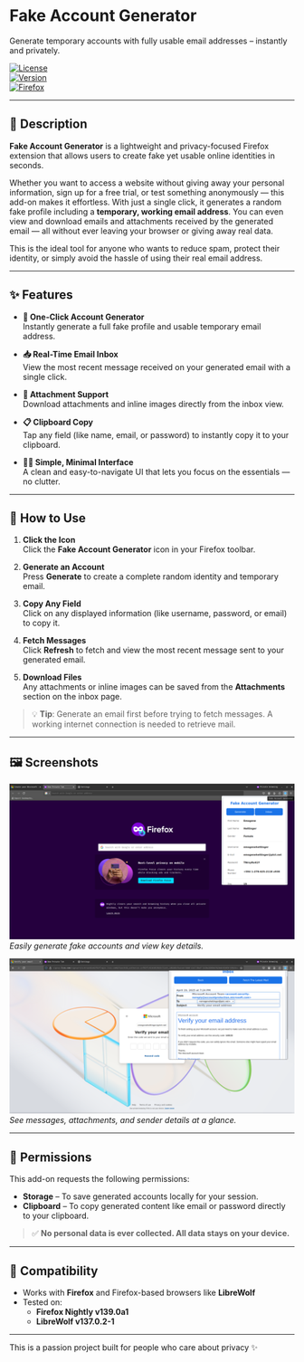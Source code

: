 # Fake Account Generator

Generate temporary accounts with fully usable email addresses – instantly and privately.

[![License](https://img.shields.io/badge/License-MIT-blue.svg)](https://opensource.org/licenses/MIT)  
[![Version](https://img.shields.io/badge/Version-1.0.0-green.svg)](https://addons.mozilla.org/en-US/firefox/addon/your-addon-slug/)  
[![Firefox](https://img.shields.io/badge/Firefox-Compatible-orange.svg)](https://www.mozilla.org/firefox/)

---

## 🧩 Description

**Fake Account Generator** is a lightweight and privacy-focused Firefox extension that allows users to create fake yet usable online identities in seconds.

Whether you want to access a website without giving away your personal information, sign up for a free trial, or test something anonymously — this add-on makes it effortless. With just a single click, it generates a random fake profile including a **temporary, working email address**. You can even view and download emails and attachments received by the generated email — all without ever leaving your browser or giving away real data.

This is the ideal tool for anyone who wants to reduce spam, protect their identity, or simply avoid the hassle of using their real email address.

---

## ✨ Features

- **🔘 One-Click Account Generator**  
  Instantly generate a full fake profile and usable temporary email address.

- **📥 Real-Time Email Inbox**  
  View the most recent message received on your generated email with a single click.

- **📎 Attachment Support**  
  Download attachments and inline images directly from the inbox view.

- **📋 Clipboard Copy**  
  Tap any field (like name, email, or password) to instantly copy it to your clipboard.

- **🧑‍💻 Simple, Minimal Interface**  
  A clean and easy-to-navigate UI that lets you focus on the essentials — no clutter.

---

## 🚀 How to Use

1. **Click the Icon**  
   Click the **Fake Account Generator** icon in your Firefox toolbar.

2. **Generate an Account**  
   Press **Generate** to create a complete random identity and temporary email.

3. **Copy Any Field**  
   Click on any displayed information (like username, password, or email) to copy it.

4. **Fetch Messages**  
   Click **Refresh** to fetch and view the most recent message sent to your generated email.

5. **Download Files**  
   Any attachments or inline images can be saved from the **Attachments** section on the inbox page.

> 💡 **Tip**: Generate an email first before trying to fetch messages. A working internet connection is needed to retrieve mail.

---

## 🖼️ Screenshots

![Main Interface](screenshots/screenshot-1.png)  
*Easily generate fake accounts and view key details.*

![Email Preview](screenshots/screenshot-2.png)  
*See messages, attachments, and sender details at a glance.*

---

## 🔐 Permissions

This add-on requests the following permissions:

- **Storage** – To save generated accounts locally for your session.
- **Clipboard** – To copy generated content like email or password directly to your clipboard.

> ✅ **No personal data is ever collected. All data stays on your device.**

---

## 🧪 Compatibility

- Works with **Firefox** and Firefox-based browsers like **LibreWolf**  
- Tested on:
  - **Firefox Nightly v139.0a1**
  - **LibreWolf v137.0.2-1**

---

This is a passion project built for people who care about privacy ✨
